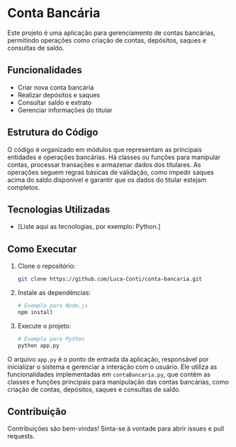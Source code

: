 # Conta Bancária

Este projeto é uma aplicação para gerenciamento de contas bancárias, permitindo operações como criação de contas, depósitos, saques e consultas de saldo.

## Funcionalidades

- Criar nova conta bancária
- Realizar depósitos e saques
- Consultar saldo e extrato
- Gerenciar informações do titular

## Estrutura do Código

O código é organizado em módulos que representam as principais entidades e operações bancárias. Há classes ou funções para manipular contas, processar transações e armazenar dados dos titulares. As operações seguem regras básicas de validação, como impedir saques acima do saldo disponível e garantir que os dados do titular estejam completos.

## Tecnologias Utilizadas

- [Liste aqui as tecnologias, por exemplo: Python.]

## Como Executar

1. Clone o repositório:
    ```bash
    git clone https://github.com/Luca-Conti/conta-bancaria.git
    ```
2. Instale as dependências:
    ```bash
    # Exemplo para Node.js
    npm install
    ```
3. Execute o projeto:
    ```bash
    # Exemplo para Python
    python app.py
    ```

O arquivo `app.py` é o ponto de entrada da aplicação, responsável por inicializar o sistema e gerenciar a interação com o usuário. Ele utiliza as funcionalidades implementadas em `contaBancaria.py`, que contém as classes e funções principais para manipulação das contas bancárias, como criação de contas, depósitos, saques e consultas de saldo.

## Contribuição

Contribuições são bem-vindas! Sinta-se à vontade para abrir issues e pull requests.